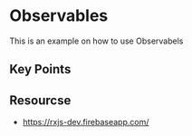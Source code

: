 # Observables

This is an example on how to use Observabels

## Key Points



## Resourcse
* https://rxjs-dev.firebaseapp.com/


